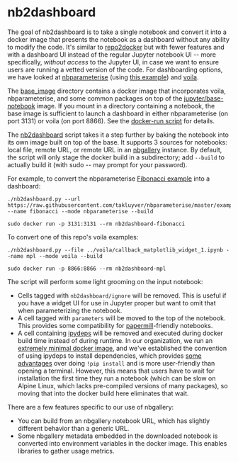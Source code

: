 # nb2dashboard

The goal of nb2dashboard is to take a single notebook and convert it into a docker image that presents the notebook as a dashboard without any ability to modify the code.  It's similar to [repo2docker](https://github.com/jupyter/repo2docker) but with fewer features and with a dashboard UI instead of the regular Jupyter notebook UI -- more specifically, *without access* to the Jupyter UI, in case we want to ensure users are running a vetted version of the code.  For dashboarding options, we have looked at [nbparameterise](https://github.com/takluyver/nbparameterise) (using [this example](https://github.com/takluyver/nbparameterise/blob/master/examples/webapp.py)) and [voila](https://github.com/QuantStack/voila).

The [base_image](base_image) directory contains a docker image that incorporates voila, nbparameterise, and some common packages on top of the [jupyter/base-notebook](https://github.com/jupyter/docker-stacks/tree/master/base-notebook) image.  If you mount in a directory containing a notebook, the base image is sufficient to launch a dashboard in either nbparameterise (on port 3131) or voila (on port 8866).  See the [docker-run script](https://github.com/nbgallery/dashboards/blob/master/nb2dashboard/base_image/docker-run) for details.

The [nb2dashboard](nb2dashboard.py) script takes it a step further by baking the notebook into its own image built on top of the base.  It supports 3 sources for notebooks: local file, remote URL, or remote URL in an [nbgallery](https://nbgallery.github.io) instance.  By default, the script will only stage the docker build in a subdirectory; add `--build` to actually build it (with sudo -- may prompt for your password).

For example, to convert the nbparameterise [Fibonacci example](https://github.com/takluyver/nbparameterise/blob/master/examples/Fibonacci.ipynb) into a dashboard:

```
./nb2dashboard.py --url https://raw.githubusercontent.com/takluyver/nbparameterise/master/examples/Fibonacci.ipynb --name fibonacci --mode nbparameterise --build

sudo docker run -p 3131:3131 --rm nb2dashboard-fibonacci
```

To convert one of this repo's voila examples:

```
./nb2dashboard.py --file ../voila/callback_matplotlib_widget_1.ipynb --name mpl --mode voila --build

sudo docker run -p 8866:8866 --rm nb2dashboard-mpl
```

The script will perform some light grooming on the input notebook:
 * Cells tagged with `nb2dashboard/ignore` will be removed.  This is useful if you have a widget UI for use in Jupyter proper but want to omit that when parameterizing the notebook.
 * A cell tagged with `parameters` will be moved to the top of the notebook.  This provides some compatibility for [papermill](https://github.com/nteract/papermill)-friendly notebooks.
 * A cell containing [ipydeps](https://github.com/nbgallery/ipydeps) will be removed and executed during docker build time instead of during runtime.  In our organization, we run an [extremely minimal docker image](https://github.com/nbgallery/jupyter-alpine), and we've established the convention of using ipydeps to install dependencies, which provides [some advantages](https://github.com/nbgallery/ipydeps/blob/master/README.md) over doing `!pip install` and is more user-friendly than opening a terminal.  However, this means that users have to wait for installation the first time they run a notebook (which can be slow on Alpine Linux, which lacks pre-compiled versions of many packages), so moving that into the docker build here eliminates that wait.
 
 There are a few features specific to our use of nbgallery:
  * You can build from an nbgallery notebook URL, which has slightly different behavior than a generic URL.
  * Some nbgallery metadata embedded in the downloaded notebook is converted into environment variables in the docker image.  This enables libraries to gather usage metrics.
